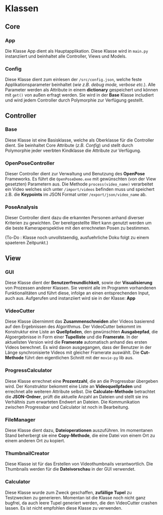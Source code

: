# Klassen

## Core

### App

Die Klasse App dient als Hauptapplikation. Diese Klasse wird in <code>main.py</code> instanziiert und beinhaltet alle Controller, Views und Models. 

### Config

Diese Klasse dient zum einlesen der <code>/src/config.json</code>, welche feste Applikationsparameter beinhaltet (<i>wie z.B. debug mode, verbose etc.</i>). 
Alle Parameter werden als Attribute in einem <b>dictionary</b> gespeichert und können mit <code>get()</code> von außen erfragt werden. Sie wird in der <b>Base</b> Klasse includiert und wird jedem Controller durch Polymorphie zur Verfügung gestellt.

## Controller

### Base

Diese Klasse ist eine Basisklasse, welche als Oberklasse für die Controller dient. Sie beinhaltet Core Attribute (<i>z.B. Config</i>) und stellt durch Polymorphie jeder veerbten Kindklasse die Attribute zur Verfügung.

### OpenPoseController   
 
Dieser Controller dient zur Verwaltung und Benutzung des <b>OpenPose</b> Frameworks.
Es führt die <code>OpenPoseDemo.exe</code> mit gewünschten (von der View gesetzten) Parametern aus.
Die Methode <code>process(video_name)</code> verarbeitet ein Video welches sich unter <code>/import/videos</code> befinden muss und speichert z.B. die <b>Keypoints</b>
im JSON Format unter <code>/export/json/video_name</code> ab. 

### PoseAnalysis

Dieser Controller dient dazu die erkannten Personen anhand diverser Kriterien zu gewichten.
Der bereitgestellte Wert kann genutzt werden um die beste Kameraperspektive mit den errechneten Posen zu bestimmen.

(To-Do : Klasse noch unvollstaendig, ausfuehrliche Doku folgt zu einem spaeteren Zeitpunkt.) 

## View

### GUI
Diese Klasse dient der <b>Benutzerfreundlichkeit</b>, sowie der <b>Visualisierung</b> von Prozessen anderer Klassen.
Sie vereint alle im Programm vorhandenen Funktionalitäten und führt diese, infolge an einen entsprechenden Input, auch aus.
Aufgerufen und instanziiert wird sie in der Klasse: <b>App</b>

### VideoCutter
Diese Klasse übernimmt das <b>Zusammenschneiden</b> aller Videos basierend auf den Ergebnissen des Algorithmus. Der VideoCutter bekommt im Konstruktur eine Liste an <b>Quellpfaden</b>, den gewünschten <b>Ausgabepfad</b>, die Algoergebnisse in Form einer <b>Tupelliste</b> und die <b>Framerate</b>. In der aktuellsten Version wird die <b>Framerate</b> automatisch anhand des ersten Videos berechnet. Es wird davon ausgegangen, dass der Benutzer in der Länge synchronisierte Videos mit gleicher Framerate auswählt. Die <b>Cut-Methode</b> führt den eigentlichen Schnitt mit der <code>movie-py</code> lib aus.

### ProgressCalculator
Diese Klasse errechnet eine <b>Prozentzahl</b>, die an die Progressbar übergeben wird. Der Konstruktor bekommt eine Liste an <b>Videoquellpfaden</b> und errechnet alle weiteren Attribute selbst. Die <b>Calculate-Methode</b> betrachtet die <b>JSON-Ordner</b>, prüft die aktuelle Anzahl an Dateien und stellt sie ins Verhältnis zum erwarteten Endwert an Dateien. Die Kommunikation zwischen Progressbar und Calculator ist noch in Bearbeitung.

### FileManager
Diese Klasse dient dazu, <b>Dateioperationen</b> auszuführen. Im momentanen Stand beherbergt sie eine <b>Copy-Methode</b>, die eine Datei von einem Ort zu einem anderen Ort zu kopiert.

### ThumbnailCreator
Diese Klasse ist für das Erstellen von Videothumbnails verantwortlich. Die Thumbnails werden für die <b>Dateivorschau</b> in der GUI verwendet.

### Calculator
Diese Klasse wurde zum Zweck geschaffen, <b>zufällige Tupel</b> zu Testzwecken zu generieren. Momentan ist die Klasse noch nicht ganz bugfrei, da auch leere Tupel generiert werden, die den VideoCutter crashen lassen. Es ist nicht empfohlen diese Klasse zu verwenden.
